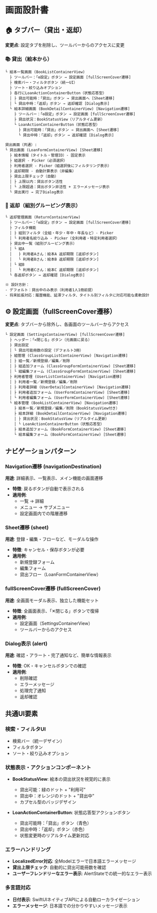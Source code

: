 # 画面設計書

## 🏠 タブバー（貸出・返却）

**変更点**: 設定タブを削除し、ツールバーからのアクセスに変更

### 📚 貸出（絵本から）
```
└ 絵本一覧画面 (BookListContainerView)
  ├ ツールバー：「⚙️設定」ボタン → 設定画面 [fullScreenCover遷移]
  ├ 検索バー・フィルタボタン（統一UI）
  ├ ソート・絞り込みオプション
  ├ 各行にLoanActionContainerButton（状態応答型）
  │ ├ 貸出可能時：「貸出」ボタン → 貸出画面へ [Sheet遷移]
  │ └ 貸出中時：「返却」ボタン → 返却確認 [Dialog表示]
  └ 絵本詳細画面 (BookDetailContainerView) [Navigation遷移]
    ├ ツールバー：「⚙️設定」ボタン → 設定画面 [fullScreenCover遷移]
    ├ 貸出状況：BookStatusView（リアルタイム更新）
    └ LoanActionContainerButton（状態応答型）
      ├ 貸出可能時：「貸出」ボタン → 貸出画面へ [Sheet遷移]
      └ 貸出中時：「返却」ボタン → 返却確認 [Dialog表示]

貸出画面（共通）:
└ 貸出画面 (LoanFormContainerView) [Sheet遷移]
  ├ 絵本情報（タイトル・管理ID）- 固定表示
  ├ 組選択 - Picker（必須選択）
  ├ 利用者選択 - Picker（組選択後にフィルタリング表示）
  ├ 返却期限 - 自動計算表示（非編集）
  ├ 貸出上限チェック（自動）
  │ ├ 上限以内：貸出ボタン活性
  │ └ 上限超過：貸出ボタン非活性 + エラーメッセージ表示
  └ 貸出実行 → 完了Dialog表示
```

### 🔄 返却（組別グルーピング表示）
```
└ 返却管理画面 (ReturnContainerView)
  ├ ツールバー：「⚙️設定」ボタン → 設定画面 [fullScreenCover遷移]
  ├ フィルタ機能
  │ ├ 組別フィルタ（全組・年少・年中・年長など）- Picker
  │ └ 利用者名絞り込み - Picker（全利用者・特定利用者選択）
  ├ 貸出中一覧（組別グルーピング表示）
  │ └ 組A
  │   ├ 利用者Aさん：絵本A 返却期限 [返却ボタン]
  │   └ 利用者Bさん：絵本B 返却期限 [返却ボタン]
  │ └ 組B
  │   └ 利用者Cさん：絵本C 返却期限 [返却ボタン]
  └ 各返却ボタン → 返却確認 [Dialog表示]

※ 設計方針：
- デフォルト：貸出中のみ表示（利用者1人1冊前提）
- 将来拡張対応：履歴機能、延滞フィルタ、タイトル別フィルタに対応可能な柔軟設計
```

## ⚙️ 設定画面（fullScreenCover遷移）

**変更点**: タブバーから除外し、各画面のツールバーからアクセス

```
└ 設定画面 (SettingsContainerView) [fullScreenCover遷移]
  ├ ヘッダー：「✕閉じる」ボタン（元画面に戻る）
  ├ 貸出設定
  │ └ 貸出可能冊数の設定（デフォルト3冊）
  ├ 組管理 (ClassGroupListContainerView) [Navigation遷移]
  │ ├ 組一覧／新規登録／編集／削除
  │ ├ 組追加フォーム (ClassGroupFormContainerView) [Sheet遷移]
  │ └ 組編集フォーム (ClassGroupFormContainerView) [Sheet遷移]
  ├ 利用者管理 (UserListContainerView) [Navigation遷移]
  │ ├ 利用者一覧／新規登録／編集／削除
  │ ├ 利用者詳細 (UserDetailContainerView) [Navigation遷移]
  │ ├ 利用者追加フォーム (UserFormContainerView) [Sheet遷移]
  │ └ 利用者編集フォーム (UserFormContainerView) [Sheet遷移]
  └ 絵本管理 (BookListContainerView) [Navigation遷移]
    ├ 絵本一覧／新規登録／編集／削除（BookStatusView付き）
    ├ 絵本詳細 (BookDetailContainerView) [Navigation遷移]
    │ ├ 貸出状況：BookStatusView（リアルタイム更新）
    │ └ LoanActionContainerButton（状態応答型）
    ├ 絵本追加フォーム (BookFormContainerView) [Sheet遷移]
    └ 絵本編集フォーム (BookFormContainerView) [Sheet遷移]
```

## ナビゲーションパターン

### Navigation遷移 (navigationDestination)
**用途**: 詳細表示、一覧表示、メイン機能の画面遷移
- **特徴**: 戻るボタンが自動で表示される
- **適用例**:
  - 一覧 → 詳細
  - メニュー → サブメニュー
  - 設定画面内での階層遷移

### Sheet遷移 (sheet)
**用途**: 登録・編集・フローなど、モーダルな操作
- **特徴**: キャンセル・保存ボタンが必要
- **適用例**:
  - 新規登録フォーム
  - 編集フォーム
  - 貸出フロー（LoanFormContainerView）

### fullScreenCover遷移 (fullScreenCover)
**用途**: 全画面モーダル表示、独立した機能セット
- **特徴**: 全画面表示、「✕閉じる」ボタンで復帰
- **適用例**:
  - 設定画面（SettingsContainerView）
  - ツールバーからのアクセス

### Dialog表示 (alert)
**用途**: 確認・アラート・完了通知など、簡単な情報表示
- **特徴**: OK・キャンセルボタンでの確認
- **適用例**:
  - 削除確認
  - エラーメッセージ
  - 処理完了通知
  - 返却確認

## 共通UI要素

### 検索・フィルタUI
- 検索バー（統一デザイン）
- フィルタボタン
- ソート・絞り込みオプション

### 状態表示・アクションコンポーネント
- **BookStatusView**: 絵本の貸出状況を視覚的に表示
  - 貸出可能：緑のドット + "利用可"
  - 貸出中：オレンジのドット + "貸出中"
  - カプセル型のバッジデザイン

- **LoanActionContainerButton**: 状態応答型アクションボタン
  - 貸出可能時：「貸出」ボタン（青色）
  - 貸出中時：「返却」ボタン（赤色）
  - 状態変更時のリアルタイム更新対応

### エラーハンドリング
- **LocalizedError対応**: 全Modelエラーで日本語エラーメッセージ
- **貸出上限チェック**: 自動的に貸出可能冊数を確認
- **ユーザーフレンドリーなエラー表示**: AlertStateでの統一的なエラー表示

### 多言語対応
- **日付表示**: SwiftUIネイティブAPIによる自動ローカライゼーション
- **エラーメッセージ**: 日本語での分かりやすいメッセージ表示